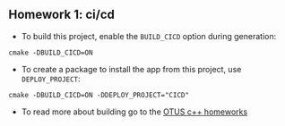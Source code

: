 ## Homework 1: ci/cd

* To build this project, enable the `BUILD_CICD` option during generation:
```
cmake -DBUILD_CICD=ON
```
* To create a package to install the app from this project, use `DEPLOY_PROJECT`:
```
cmake -DBUILD_CICD=ON -DDEPLOY_PROJECT="CICD"
```
* To read more about building go to the [OTUS c++ homeworks](https://github.com/jketra/otus_cpp#building)
